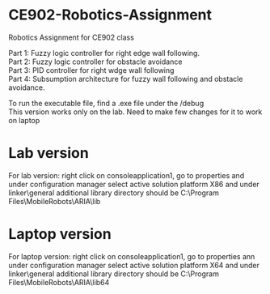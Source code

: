 # CE902-Robotics-Assignment
Robotics Assignment for CE902 class

Part 1: Fuzzy logic controller for right edge wall following.\
Part 2: Fuzzy logic controller for obstacle avoidance\
Part 3: PID controller for right wdge wall following\
Part 4: Subsumption architecture for fuzzy wall following and obstacle avoidance.

To run the executable file, find a .exe file under the /debug\
This version works only on the lab. Need to make few changes for it to work on laptop
# Lab version 
For lab version: right click on consoleapplication1, go to properties and under configuration manager select active solution platform X86 and under linker\general additional library directory should be C:\Program Files\MobileRobots\ARIA\lib
# Laptop version
For laptop version: right click on consoleapplication1, go to properties ann under configuration manager select active solution platform X64 and under linker\general additional library directory should be C:\Program Files\MobileRobots\ARIA\lib64
